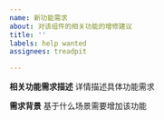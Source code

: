 ```yaml
---
name: 新功能需求
about: 对该组件的相关功能的增修建议
title: ''
labels: help wanted
assignees: treadpit

---
```


**相关功能需求描述**
详情描述具体功能需求

**需求背景**
基于什么场景需要增加该功能
